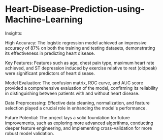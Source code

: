 # Heart-Disease-Prediction-using-Machine-Learning
Insights:

High Accuracy: The logistic regression model achieved an impressive accuracy of 87% on both the training and testing datasets, demonstrating its effectiveness in predicting heart disease.

Key Features: Features such as age, chest pain type, maximum heart rate achieved, and ST depression induced by exercise relative to rest (oldpeak) were significant predictors of heart disease.

Model Evaluation: The confusion matrix, ROC curve, and AUC score provided a comprehensive evaluation of the model, confirming its reliability in distinguishing between patients with and without heart disease.

Data Preprocessing: Effective data cleaning, normalization, and feature selection played a crucial role in enhancing the model's performance.

Future Potential: The project lays a solid foundation for future improvements, such as exploring more advanced algorithms, conducting deeper feature engineering, and implementing cross-validation for more robust model validation.
